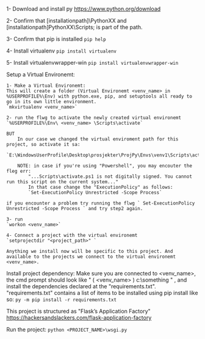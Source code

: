 1- Download and install py https://www.python.org/download

2- Confirm that [installationpath]\PythonXX and [installationpath]PythonXX\Scripts; is part of the path.

3- Confirm that pip is installed `pip help`

4- Install virtualenv `pip install virtualenv`

5- Install virtualenvwrapper-win `pip install virtualenvwrapper-win`


Setup a Virtual Environemt:

    1- Make a Virtual Environemt: 
    This will create a folder (Virtual Environemt <venv_name> in %USERPROFILE%\Env) with python.exe, pip, and setuptools all ready to go in its own little environment. 
    `mkvirtualenv <venv_name>`

    2- run the flwg to activate the newly created virtual environemt 
    `%USERPROFILE%\Env\ <venv_name> \Scripts\activate`
    
    BUT
        In our case we changed the virtual enviroment path for this project, so activate it sa:
        `E:\WindowsUserProfile\Desktop\prosjekter\ProjPy\Envs\venv1\Scripts\activate`
    
        NOTE: in case if you're using "Powershell", you may encouter the fleg err:
            "...Scripts\activate.ps1 is not digitally signed. You cannot run this script on the current system..."
            In that case change the "ExecutionPolicy" as follows:
            `Set-ExecutionPolicy Unrestricted -Scope Process`

    if you encounter a problem try running the flwg ` Set-ExecutionPolicy Unrestricted -Scope Process ` and try step2 again.

    3- run
    `workon <venv_name>`

    4- Connect a project with the virtual environemt
    `setprojectdir "<project_path>" `

    Anything we install now will be specific to this project. And available to the projects we connect to the virtual environemt <venv_name>.

Install project dependency:
    Make sure you are connected to <venv_name>, the cmd prompt should look like " ( <venv_name> ) c:\something " , and install the dependencies declared at the "requirements.txt". 
    "requirements.txt" contains a list of items to be installed using pip install like so:
    `py -m pip install -r requirements.txt`


This project is structured as "Flask’s Application Factory"
    https://hackersandslackers.com/flask-application-factory

    
Run the project:
`python <PROJECT_NAME>\wsgi.py`


